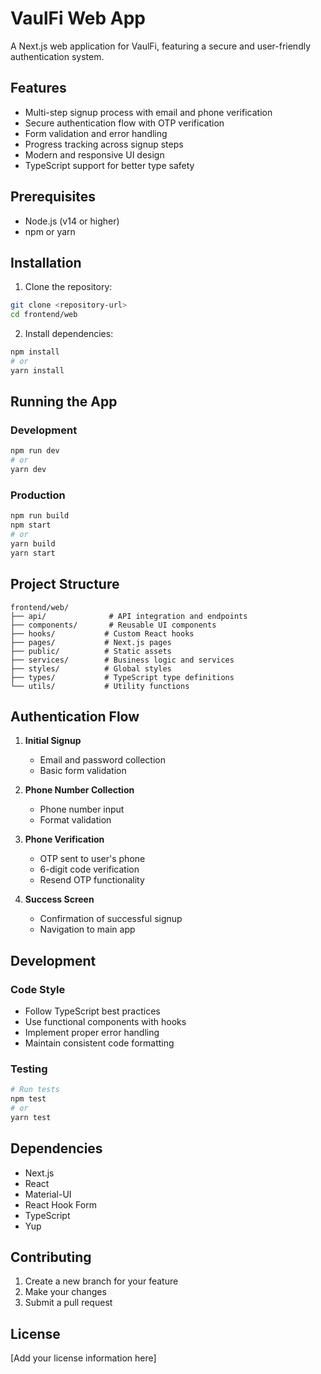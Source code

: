 # VaulFi Web App

A Next.js web application for VaulFi, featuring a secure and user-friendly authentication system.

## Features

- Multi-step signup process with email and phone verification
- Secure authentication flow with OTP verification
- Form validation and error handling
- Progress tracking across signup steps
- Modern and responsive UI design
- TypeScript support for better type safety

## Prerequisites

- Node.js (v14 or higher)
- npm or yarn

## Installation

1. Clone the repository:
```bash
git clone <repository-url>
cd frontend/web
```

2. Install dependencies:
```bash
npm install
# or
yarn install
```

## Running the App

### Development
```bash
npm run dev
# or
yarn dev
```

### Production
```bash
npm run build
npm start
# or
yarn build
yarn start
```

## Project Structure

```
frontend/web/
├── api/              # API integration and endpoints
├── components/       # Reusable UI components
├── hooks/           # Custom React hooks
├── pages/           # Next.js pages
├── public/          # Static assets
├── services/        # Business logic and services
├── styles/          # Global styles
├── types/           # TypeScript type definitions
└── utils/           # Utility functions
```

## Authentication Flow

1. **Initial Signup**
   - Email and password collection
   - Basic form validation

2. **Phone Number Collection**
   - Phone number input
   - Format validation

3. **Phone Verification**
   - OTP sent to user's phone
   - 6-digit code verification
   - Resend OTP functionality

4. **Success Screen**
   - Confirmation of successful signup
   - Navigation to main app

## Development

### Code Style

- Follow TypeScript best practices
- Use functional components with hooks
- Implement proper error handling
- Maintain consistent code formatting

### Testing

```bash
# Run tests
npm test
# or
yarn test
```

## Dependencies

- Next.js
- React
- Material-UI
- React Hook Form
- TypeScript
- Yup

## Contributing

1. Create a new branch for your feature
2. Make your changes
3. Submit a pull request

## License

[Add your license information here]
